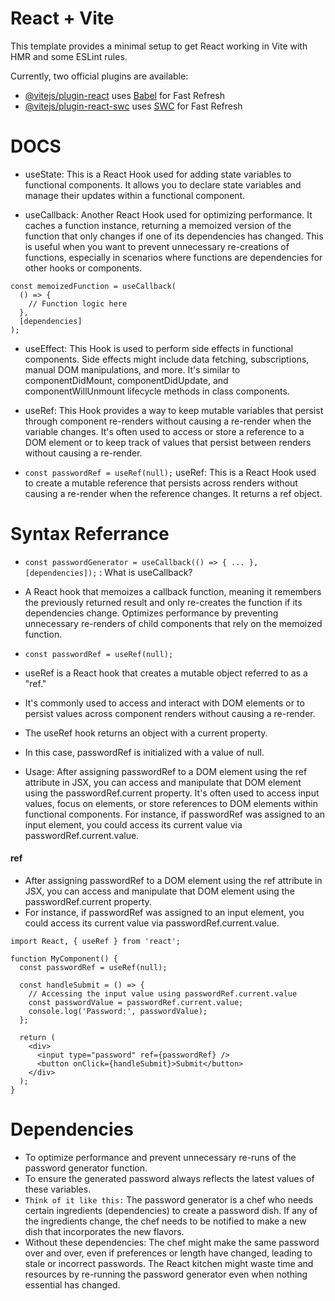 # React + Vite

This template provides a minimal setup to get React working in Vite with HMR and some ESLint rules.

Currently, two official plugins are available:

- [@vitejs/plugin-react](https://github.com/vitejs/vite-plugin-react/blob/main/packages/plugin-react/README.md) uses [Babel](https://babeljs.io/) for Fast Refresh
- [@vitejs/plugin-react-swc](https://github.com/vitejs/vite-plugin-react-swc) uses [SWC](https://swc.rs/) for Fast Refresh

# DOCS
* useState: This is a React Hook used for adding state variables to functional components. It allows you to declare state variables and manage their updates within a functional component.

* useCallback: Another React Hook used for optimizing performance. It caches a function instance, returning a memoized version of the function that only changes if one of its dependencies has changed. This is useful when you want to prevent unnecessary re-creations of functions, especially in scenarios where functions are dependencies for other hooks or components.
```
const memoizedFunction = useCallback(
  () => {
    // Function logic here
  },
  [dependencies]
);

```

* useEffect: This Hook is used to perform side effects in functional components. Side effects might include data fetching, subscriptions, manual DOM manipulations, and more. It's similar to componentDidMount, componentDidUpdate, and componentWillUnmount lifecycle methods in class components.

* useRef: This Hook provides a way to keep mutable variables that persist through component re-renders without causing a re-render when the variable changes. It's often used to access or store a reference to a DOM element or to keep track of values that persist between renders without causing a re-render.

* `const passwordRef = useRef(null);` useRef: This is a React Hook used to create a mutable reference that persists across renders without causing a re-render when the reference changes. It returns a ref object.

# Syntax Referrance 
* `const passwordGenerator = useCallback(() => { ... }, [dependencies]);` :
What is useCallback?
* A React hook that memoizes a callback function, meaning it remembers the previously returned result and only re-creates the function if its dependencies change.
Optimizes performance by preventing unnecessary re-renders of child components that rely on the memoized function.

* `const passwordRef = useRef(null);`
* useRef is a React hook that creates a mutable object referred to as a "ref."
* It's commonly used to access and interact with DOM elements or to persist values across component renders without causing a re-render.
* The useRef hook returns an object with a current property.
* In this case, passwordRef is initialized with a value of null.
* Usage:
After assigning passwordRef to a DOM element using the ref attribute in JSX, you can access and manipulate that DOM element using the passwordRef.current property.
It's often used to access input values, focus on elements, or store references to DOM elements within functional components.
For instance, if passwordRef was assigned to an input element, you could access its current value via passwordRef.current.value.
#### ref
* After assigning passwordRef to a DOM element using the ref attribute in JSX, you can access and manipulate that DOM element using the passwordRef.current property.
* For instance, if passwordRef was assigned to an input element, you could access its current value via passwordRef.current.value.
```
import React, { useRef } from 'react';

function MyComponent() {
  const passwordRef = useRef(null);

  const handleSubmit = () => {
    // Accessing the input value using passwordRef.current.value
    const passwordValue = passwordRef.current.value;
    console.log('Password:', passwordValue);
  };

  return (
    <div>
      <input type="password" ref={passwordRef} />
      <button onClick={handleSubmit}>Submit</button>
    </div>
  );
}

```
# Dependencies
* To optimize performance and prevent unnecessary re-runs of the password generator function.
* To ensure the generated password always reflects the latest values of these variables.
* `Think of it like this:` The password generator is a chef who needs certain ingredients (dependencies) to create a password dish.
If any of the ingredients change, the chef needs to be notified to make a new dish that incorporates the new flavors.
* Without these dependencies:
The chef might make the same password over and over, even if preferences or length have changed, leading to stale or incorrect passwords.
The React kitchen might waste time and resources by re-running the password generator even when nothing essential has changed.


